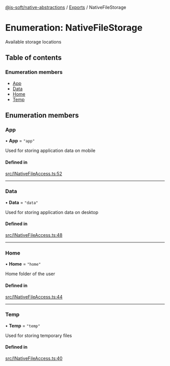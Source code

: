 [@js-soft/native-abstractions](../README.md) / [Exports](../modules.md) / NativeFileStorage

# Enumeration: NativeFileStorage

Available storage locations

## Table of contents

### Enumeration members

- [App](NativeFileStorage.md#app)
- [Data](NativeFileStorage.md#data)
- [Home](NativeFileStorage.md#home)
- [Temp](NativeFileStorage.md#temp)

## Enumeration members

### App

• **App** = `"app"`

Used for storing application data on mobile

#### Defined in

[src/INativeFileAccess.ts:52](https://github.com/js-soft/ts-native-access/blob/99aa731/packages/abstractions/src/INativeFileAccess.ts#L52)

___

### Data

• **Data** = `"data"`

Used for storing application data on desktop

#### Defined in

[src/INativeFileAccess.ts:48](https://github.com/js-soft/ts-native-access/blob/99aa731/packages/abstractions/src/INativeFileAccess.ts#L48)

___

### Home

• **Home** = `"home"`

Home folder of the user

#### Defined in

[src/INativeFileAccess.ts:44](https://github.com/js-soft/ts-native-access/blob/99aa731/packages/abstractions/src/INativeFileAccess.ts#L44)

___

### Temp

• **Temp** = `"temp"`

Used for storing temporary files

#### Defined in

[src/INativeFileAccess.ts:40](https://github.com/js-soft/ts-native-access/blob/99aa731/packages/abstractions/src/INativeFileAccess.ts#L40)
